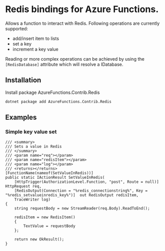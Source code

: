 # Redis bindings for Azure Functions.
 Allows a function to interact with Redis. Following operations are currently supported: 
- add/insert item to lists
- set a key
- increment a key value

Reading or more complex operations can be achieved by using the ```[RedisDatabase]``` attribute which will resolve a IDatabase.

## Installation
Install package AzureFunctions.Contrib.Redis

```bash
dotnet package add AzureFunctions.Contrib.Redis
```

## Examples
### Simple key value set

```CSharp
/// <summary>
/// Sets a value in Redis
/// </summary>
/// <param name="req"></param>
/// <param name="redisItem"></param>
/// <param name="log"></param>
/// <returns></returns>
[FunctionName(nameof(SetValueInRedis))]
public static IActionResult SetValueInRedis(
    [HttpTrigger(AuthorizationLevel.Function, "post", Route = null)] HttpRequest req,
    [RedisOutput(Connection = "%redis_connectionstring%", Key = "%redis_setvalueinredis_key%")]  out RedisOutput redisItem,
    TraceWriter log)
{
    string requestBody = new StreamReader(req.Body).ReadToEnd();

    redisItem = new RedisItem()
    {
        TextValue = requestBody
    };

    return new OkResult();
}
```